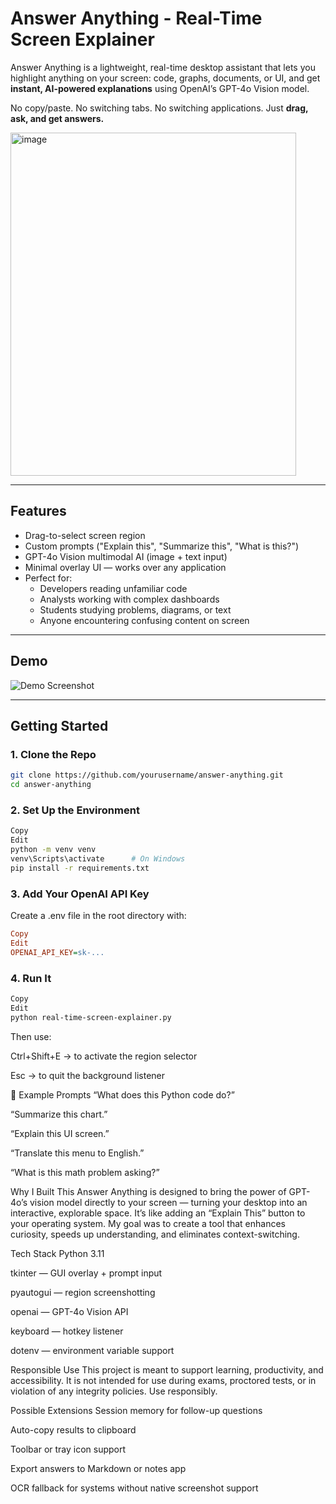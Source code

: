 # Answer Anything - Real-Time Screen Explainer

Answer Anything is a lightweight, real-time desktop assistant that lets you highlight anything on your screen: code, graphs, documents, or UI, and get **instant, AI-powered explanations** using OpenAI’s GPT-4o Vision model.

No copy/paste. No switching tabs. No switching applications. Just **drag, ask, and get answers.**

<img width="457" height="549" alt="image" src="https://github.com/user-attachments/assets/7232bdaf-69bd-4115-b832-402248627b76" />


---

## Features

- Drag-to-select screen region
- Custom prompts ("Explain this", "Summarize this", "What is this?")
- GPT-4o Vision multimodal AI (image + text input)
- Minimal overlay UI — works over any application
- Perfect for:
  - Developers reading unfamiliar code
  - Analysts working with complex dashboards
  - Students studying problems, diagrams, or text
  - Anyone encountering confusing content on screen

---

## Demo

![Demo Screenshot](./demo_screenshot.png)

---

## Getting Started

### 1. Clone the Repo

```bash
git clone https://github.com/yourusername/answer-anything.git
cd answer-anything
```

### 2. Set Up the Environment
```bash
Copy
Edit
python -m venv venv
venv\Scripts\activate      # On Windows
pip install -r requirements.txt
```

### 3. Add Your OpenAI API Key
Create a .env file in the root directory with:

```ini
Copy
Edit
OPENAI_API_KEY=sk-...
```

### 4. Run It
```bash
Copy
Edit
python real-time-screen-explainer.py
```
Then use:

Ctrl+Shift+E → to activate the region selector

Esc → to quit the background listener

💬 Example Prompts
“What does this Python code do?”

“Summarize this chart.”

“Explain this UI screen.”

“Translate this menu to English.”

“What is this math problem asking?”

Why I Built This
Answer Anything is designed to bring the power of GPT-4o’s vision model directly to your screen — turning your desktop into an interactive, explorable space. It’s like adding an “Explain This” button to your operating system. My goal was to create a tool that enhances curiosity, speeds up understanding, and eliminates context-switching.

Tech Stack
Python 3.11

tkinter — GUI overlay + prompt input

pyautogui — region screenshotting

openai — GPT-4o Vision API

keyboard — hotkey listener

dotenv — environment variable support

Responsible Use
This project is meant to support learning, productivity, and accessibility. It is not intended for use during exams, proctored tests, or in violation of any integrity policies. Use responsibly.

Possible Extensions
Session memory for follow-up questions

Auto-copy results to clipboard

Toolbar or tray icon support

Export answers to Markdown or notes app

OCR fallback for systems without native screenshot support
